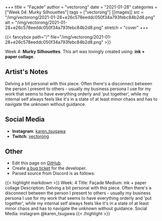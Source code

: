 +++
title =       "Façade"
author =      "vectorong"
date =        "2021-01-28"
categories =  ["Week 04: Murky Silhouettes"]
tags =        ["vectorong"]
[[images]]
                      src = "/img/vectorong/2021-01-28+e26c578eeddc050f34a793febc84b2d8.png"
                      alt = "/img/vectorong/2021-01-28+e26c578eeddc050f34a793febc84b2d8.png"
                      stretch = "cover"
+++


{{< fancybox path="/" file="/img/vectorong/2021-01-28+e26c578eeddc050f34a793febc84b2d8.png" >}}


Week 4: **Murky Silhouettes**. This art was lovingly created using: **ink + paper collage**.

## Artist's Notes

Delving a bit personal with this piece. Often there's a disconnect between the person I present to others - usually my business persona I use for my work that seems to have everything orderly and 'put together', while my internal self always feels like it's in a state of at least minor chaos and has to navigate the unknown without guidance.

## Social Media

- **Instagram**: [karen_tsugawa]()
- **Twitch**: [vectorong]()


## Other

- Edit this page on [GitHub](https://github.com/teaminkling/web-refresh/edit/main/blog/content/blog/vectorong-week-4-b82c.md).
- Create [a bug ticket](https://github.com/teaminkling/web-refresh/issues/new?assignees=&labels=bug&template=problem-report.md&title=) for the developer.
- Parsed source from Discord is as follows:

{{< highlight markdown >}}
Week: 4
Title: Façade
Medium: ink + paper collage
Description: Delving a bit personal with this piece. Often there's a disconnect between the person I present to others - usually my business persona I use for my work that seems to have everything orderly and 'put together', while my internal self always feels like it's in a state of at least minor chaos and has to navigate the unknown without guidance.
Social Media: instagram @karen_tsugawa
{{< /highlight >}}